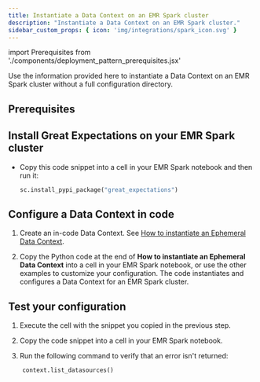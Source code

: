 ```yaml
---
title: Instantiate a Data Context on an EMR Spark cluster
description: "Instantiate a Data Context on an EMR Spark cluster."
sidebar_custom_props: { icon: 'img/integrations/spark_icon.svg' }
---
```

import Prerequisites from './components/deployment_pattern_prerequisites.jsx'


Use the information provided here to instantiate a Data Context on an EMR Spark cluster without a full configuration directory.

## Prerequisites

<Prerequisites>

</Prerequisites>

## Install Great Expectations on your EMR Spark cluster

- Copy this code snippet into a cell in your EMR Spark notebook and then run it:

  ```python
  sc.install_pypi_package("great_expectations")
  ```

## Configure a Data Context in code

1. Create an in-code Data Context. See [How to instantiate an Ephemeral Data Context](/docs/guides/setup/configuring_data_contexts/instantiating_data_contexts/how_to_explicitly_instantiate_an_ephemeral_data_context).

2. Copy the Python code at the end of **How to instantiate an Ephemeral Data Context** into a cell in your EMR Spark notebook, or use the other examples to customize your configuration. The code instantiates and configures a Data Context for an EMR Spark cluster.

## Test your configuration

1. Execute the cell with the snippet you copied in the previous step.

2. Copy the code snippet into a cell in your EMR Spark notebook.

3. Run the following command to verify that an error isn't returned:

  ```python
      context.list_datasources()
   ```

